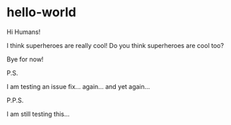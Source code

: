 # hello-world

Hi Humans!

I think superheroes are really cool! Do you think superheroes are cool too?

Bye for now!

P.S.

I am testing an issue fix... again... and yet again...

P.P.S.

I am still testing this...
